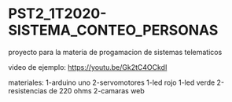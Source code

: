 # PST2_1T2020-SISTEMA_CONTEO_PERSONAS
proyecto para la materia de progamacion de sistemas telematicos

video de ejemplo: https://youtu.be/Gk2tC4OCkdI 

materiales: 
1-arduino uno
2-servomotores
1-led rojo 
1-led verde 
2-resistencias de 220 ohms 
2-camaras web
